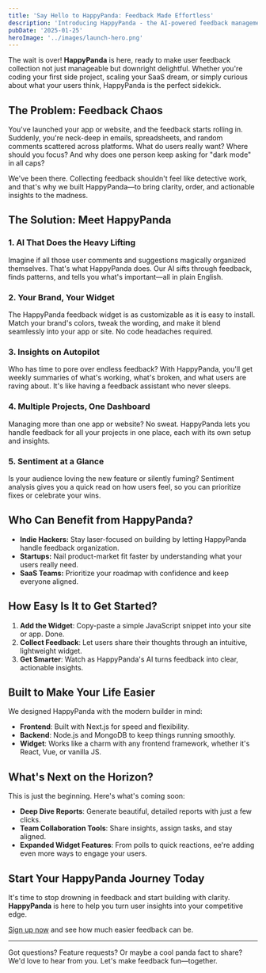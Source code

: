 ```yaml
---
title: 'Say Hello to HappyPanda: Feedback Made Effortless'
description: 'Introducing HappyPanda - the AI-powered feedback management platform that makes collecting and analyzing user feedback delightful. Learn how we are transforming feedback chaos into actionable insights for indie hackers, startups, and SaaS teams.'
pubDate: '2025-01-25'
heroImage: '../images/launch-hero.png'
---
```


The wait is over! **HappyPanda** is here, ready to make user feedback collection not just manageable but downright delightful. Whether you're coding your first side project, scaling your SaaS dream, or simply curious about what your users think, HappyPanda is the perfect sidekick.

## The Problem: Feedback Chaos

You've launched your app or website, and the feedback starts rolling in. Suddenly, you're neck-deep in emails, spreadsheets, and random comments scattered across platforms. What do users really want? Where should you focus? And why does one person keep asking for "dark mode" in all caps?

We've been there. Collecting feedback shouldn't feel like detective work, and that's why we built HappyPanda—to bring clarity, order, and actionable insights to the madness.

## The Solution: Meet HappyPanda

### 1. AI That Does the Heavy Lifting
Imagine if all those user comments and suggestions magically organized themselves. That's what HappyPanda does. Our AI sifts through feedback, finds patterns, and tells you what's important—all in plain English.

### 2. Your Brand, Your Widget
The HappyPanda feedback widget is as customizable as it is easy to install. Match your brand's colors, tweak the wording, and make it blend seamlessly into your app or site. No code headaches required.

### 3. Insights on Autopilot
Who has time to pore over endless feedback? With HappyPanda, you'll get weekly summaries of what's working, what's broken, and what users are raving about. It's like having a feedback assistant who never sleeps.

### 4. Multiple Projects, One Dashboard
Managing more than one app or website? No sweat. HappyPanda lets you handle feedback for all your projects in one place, each with its own setup and insights.

### 5. Sentiment at a Glance
Is your audience loving the new feature or silently fuming? Sentiment analysis gives you a quick read on how users feel, so you can prioritize fixes or celebrate your wins.

## Who Can Benefit from HappyPanda?

- **Indie Hackers:** Stay laser-focused on building by letting HappyPanda handle feedback organization.
- **Startups:** Nail product-market fit faster by understanding what your users really need.
- **SaaS Teams:** Prioritize your roadmap with confidence and keep everyone aligned.

## How Easy Is It to Get Started?

1. **Add the Widget**: Copy-paste a simple JavaScript snippet into your site or app. Done.
2. **Collect Feedback**: Let users share their thoughts through an intuitive, lightweight widget.
3. **Get Smarter**: Watch as HappyPanda's AI turns feedback into clear, actionable insights.

## Built to Make Your Life Easier

We designed HappyPanda with the modern builder in mind:
- **Frontend**: Built with Next.js for speed and flexibility.
- **Backend**: Node.js and MongoDB to keep things running smoothly.
- **Widget**: Works like a charm with any frontend framework, whether it's React, Vue, or vanilla JS.

## What's Next on the Horizon?

This is just the beginning. Here's what's coming soon:
- **Deep Dive Reports**: Generate beautiful, detailed reports with just a few clicks.
- **Team Collaboration Tools**: Share insights, assign tasks, and stay aligned.
- **Expanded Widget Features**: From polls to quick reactions, ee're adding even more ways to engage your users.

## Start Your HappyPanda Journey Today

It's time to stop drowning in feedback and start building with clarity. **HappyPanda** is here to help you turn user insights into your competitive edge.

[Sign up now](https://happypanda.ai/register) and see how much easier feedback can be.

---

Got questions? Feature requests? Or maybe a cool panda fact to share? We'd love to hear from you. Let's make feedback fun—together. 